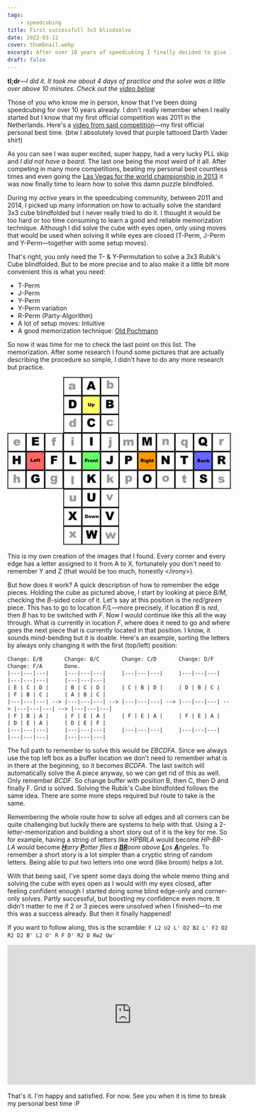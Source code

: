 ```yaml
---
tags:
    - speedcubing
title: First successfull 3x3 blindsolve
date: 2022-03-12
cover: thumbnail.webp
excerpt: After over 10 years of speedcubing I finally decided to give it a try to perform a blindsolve. After a few days I was finally able to do it. Here's how I got there.
draft: false
---
```


**tl;dr**&mdash;*I did it. It took me about 4 days of practice and the solve was a little over above 10 minutes. Check out the [video below](#video)*

Those of you who know me in person, know that I've been doing speedcubing for over 10 years already. I don't really remember when I really started but I know that my first official competition was 2011 in the Netherlands. Here's a [video from said competition](https://youtu.be/DLfM8VXO-GM)&mdash;my first official personal best time. (btw I absolutely loved that purple tattooed Darth Vader shirt)

As you can see I was super excited, super happy, had a very lucky <span class="tooltip" data-text="A lucky coincidence in which you don't need to do the last step of the CFOP system">PLL skip</span> and *I did not have a beard*. The last one being the most weird of it all.
After competing in many more competitions, beating my personal best countless times and even going the [Las Vegas for the world championship in 2013](https://www.youtube.com/watch?v=kcIvwpm4PIc) it was now finally time to learn how to solve this damn puzzle blindfoled.

During my *active* years in the speedcubing community, between 2011 and 2014, I picked up many information on how to actually solve the standard 3x3 cube blindfolded but I never really tried to do it. I thought it would be too hard or too time consuming to learn a good and reliable memorization technique. Although I did solve the cube with eyes open, only using moves that would be used when solving it while eyes are closed (T-Perm, J-Perm and Y-Perm&mdash;together with some setup moves).

That's right, you only need the T- & Y-Permutation to solve a 3x3 Rubik's Cube blindfolded. But to be more precise and to also make it a little bit more convenient this is what you need:

- <span class="tooltip" data-text="R U R' U' R' F R2 U' R' U' R U R' F'">T-Perm</span>
- <span class="tooltip" data-text="R U R' F' R U R' U' R' F R2 U' R' U'">J-Perm</span>
- <span class="tooltip" data-text="F R U' R' U' R U R' F' R U R' U' R' F R F'">Y-Perm</span>
- <span class="tooltip" data-text="R U' R' U' R U R' F' R U R' U' R' F R">Y-Perm variation</span>
- <span class="tooltip" data-text="L U2' L' U2' L F' L' U' L U L F L2' U">R-Perm (Party-Algorithm)</span>
- A lot of setup moves: Intuitive
- A good memorization technique: [Old Pochmann](https://www.speedsolving.com/wiki/index.php/Classic_Pochmann)

So now it was time for me to check the last point on this list. The memorization. After some research I found some pictures that are actually describing the procedure so simple, I didn't have to do any more research but practice.

![Pochmann Memo Technique](pochmann-memo.webp)

This is my own creation of the images that I found. Every corner and every edge has a letter assigned to it from A to X, fortunately you don't need to remember Y and Z (that would be too much, honestly &lt;/irony&gt;).

But how does it work? A quick description of how to remember the edge pieces. Holding the cube as pictured above, I start by looking at piece *B/M*, checking the *B*-sided color of it. Let's say at this position is the *red/green* piece. This has to go to location *F/L*&mdash;more precisely, if location *B* is *red*, then *B* has to be switched with *F*. Now I would continue like this all the way through. What is currently in location *F*, where does it need to go and where goes the next piece that is currently located in that position. I know, it sounds mind-bending but it is doable. Here's an example, sorting the letters by always only changing it with the first (top/left) position:

```markup
Change: E/B       Change: B/C       Change: C/D       Change: D/F       Change: F/A       Done.
|---|---|---|     |---|---|---|     |---|---|---|     |---|---|---|     |---|---|---|     |---|---|---|
| E | C | D |     | B | C | D |     | C | B | D |     | D | B | C |     | F | B | C |     | A | B | C |
|---|---|---| --> |---|---|---| --> |---|---|---| --> |---|---|---| --> |---|---|---| --> |---|---|---|
| F | B | A |     | F | E | A |     | F | E | A |     | F | E | A |     | D | E | A |     | D | E | F |
|---|---|---|     |---|---|---|     |---|---|---|     |---|---|---|     |---|---|---|     |---|---|---|
```

The full path to remember to solve this would be *EBCDFA*. Since we always use the top left box as a buffer location we don't need to remember what is in there at the beginning, so it becomes *BCDFA*. The last switch will automatically solve the A piece anyway, so we can get rid of this as well. Only remember *BCDF*. So change buffer with position B, then C, then D and finally F. Grid is solved. Solving the Rubik's Cube blindfolded follows the same idea. There are some more steps required but route to take is the same.

Remembering the whole route how to solve all edges and all corners can be quite challenging but luckily there are systems to help with that. Using a 2-letter-memorization and building a short story out of it is the key for me. So for example, having a string of letters like *HPBRLA* would become *HP-BR-LA* would become _<u>**H**</u>arry <u>**P**</u>otter flies a <u>**BR**</u>oom above <u>**L**</u>os <u>**A**</u>ngeles_. To remember a short story is a lot simpler than a cryptic string of random letters. Being able to put two letters into one word (like broom) helps a lot.

With that being said, I've spent some days doing the whole memo thing and solving the cube with eyes open as I would with my eyes closed, after feeling confident enough I started doing some blind edge-only and corner-only solves. Partly successful, but boosting my confidence even more. It didn't matter to me if 2 or 3 pieces were unsolved when I finished&mdash;to me this was a success already. But then it finally happened!

If you want to follow along, this is the scramble: `F L2 U2 L' D2 B2 L' F2 D2 R2 D2 B' L2 U' R F D' R2 D Rw2 Uw'`

<iframe width="560" height="315" id="video" src="https://www.youtube.com/embed/FDicNFKlGig?rel=0" title="YouTube video player" frameborder="0" allow="accelerometer; autoplay; clipboard-write; encrypted-media; gyroscope; picture-in-picture" allowfullscreen></iframe>

That's it. I'm happy and satisfied. For now. See you when it is time to break my personal best time :P